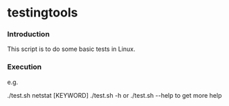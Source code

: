 # testingtools


### Introduction ###
This script is to do some basic tests in Linux.


### Execution ###
e.g.

./test.sh netstat [KEYWORD]
./test.sh -h or ./test.sh --help to get more help
